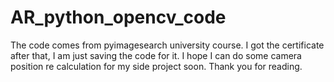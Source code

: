# AR_python_opencv_code

The code comes from pyimagesearch university course.
I got the certificate after that, I am just saving the code for it.
I hope I can do some camera position re calculation for my side project soon.
Thank you for reading.

